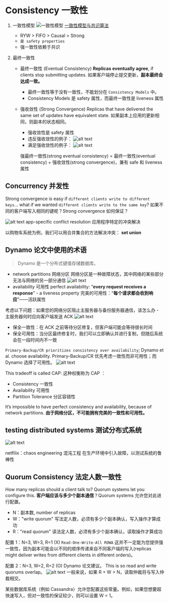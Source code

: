 # Consistency 一致性

1. 一致性模型
   ![一致性模型](image-45.png)
   [一致性模型与共识算法](https://tanxinyu.work/consistency-and-consensus/#%E5%85%B1%E8%AF%86%E7%AE%97%E6%B3%95)

   - RYW > FIFO > Causal > Strong
   - `是 safety properties`
   - 强一致性依赖于共识

2. 最终一致性

   - 最终一致性 (Eventual Consistency)
     **Replicas eventually agree**, if clients stop submitting updates.
     如果客户端停止提交更新，**副本最终会达成一致。**

     - 最终一致性等于没有一致性，不能划分在 `Consistency Models` 中。
     - Consistency Models 是 safety 属性，而最终一致性是 liveness 属性

   - 强收敛性 (Strong Convergence)
     Replicas that have delivered the same set of updates have equivalent state.
     如果副本上应用的更新相同，则副本的状态相同。

     - 强收敛性是 safety 属性
     - 违反强收敛性的例子：
       ![alt text](image-46.png)
     - 满足强收敛性的例子：
       ![alt text](image-47.png)

     强最终一致性(strong eventual consistency) = 最终一致性(eventual consistency) + 强收敛性(strong convergence)，兼有 safe 和 liveness 属性

## Concurrency 并发性

Strong convergence is easy if `different clients write to different keys`… what if we wanted `different clients write to the same key`?
如果不同的客户端写入相同的键呢？Strong convergence 如何保证？

![alt text](image-48.png)
app-specific conflict resolution 应用程序特定的冲突解决

以购物车系统为例，我们可以用合并集合的方法解决冲突：
**set union**

## Dynamo 论文中使用的术语

> Dynamo 是一个分布式键值存储数据库。

- network partitions 网络分区
  网络分区是一种故障状态，其中网络的某些部分无法与网络的另一部分通信
  ![alt text](image-49.png)
- availability 可用性
  perfect availability: “**every request receives a response**” - a liveness property
  完美的可用性：“**每个请求都会收到响应**”——活跃属性

考虑以下问题：如果您的网络分区阻止主服务器与备份服务器通信，该怎么办 - 主服务器何时应向客户端发送 ACK
![alt text](image-50.png)

- 保全一致性：在 ACK 之前等待分区修复，但客户端可能会等待很长时间
- 保全可用性：当分区最终修复时，我们可以立即确认并进行复制，但随后系统会在一段时间内不一致

`Primary-Backup/CR prioritizes consistency over availability`; Dynamo et al. choose availability.
Primary-Backup/CR 优先考虑一致性而非可用性；而 Dynamo 选择了可用性。
![alt text](image-51.png)

This tradeoff is called CAP:
这种权衡称为 CAP ：

- Consistency 一致性
- Availability 可用性
- Partition Tolerance 分区容错性

It’s impossible to have perfect consistency and availability, because of network partitions.
**由于网络分区，不可能拥有完美的一致性和可用性。**

## testing distributed systems 测试分布式系统

![alt text](image-52.png)

netfilix：chaos engineering 混沌工程
在生产环境中引入故障，以测试系统的鲁棒性

## Quorum Consistency 法定人数一致性

How many replicas should a client talk to? Quorum systems let you configure this.
**客户端应该与多少个副本通信**？Quorum systems 允许您对此进行配置。

- N：副本数, number of replicas
- W："write quorum" 写法定人数，必须有多少个副本确认，写入操作才算成功
- R："read quorum" 读法定人数，必须有多少个副本确认，读取操作才算成功

配置 1：N=3, W=3, R=1 (X)
`Read-One-Write-All ROWA`
这并不一定能为您提供强一致性，因为副本可能会以不同的顺序传递来自不同客户端的写入(replicas might deliver writes from different clients in different orders)。

配置 2：N=3, W=2, R=2 (O)
Dynamo 论文建议。
This is so read and write quorums overlap。
![alt text](image-54.png)
一般来说，如果 R + W > N，读取仲裁将与写入仲裁相交。

某些数据库系统（例如 Cassandra）允许您配置这些常量。例如，如果您想要超快速写入，但对一致性的保证较少，则可以设置 W = 1。
